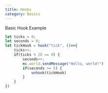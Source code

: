 ```yaml
---
title: Hooks
category: Basics
---
```


<CodeHeader>
Basic Hook Example
</CodeHeader>

```js
let ticks = 0;
let seconds = 0;
let tickHook = hook("tick", ()=>{
    ticks++;
    if(ticks % 20 == 0) {
        seconds++;
        mc.world.sendMessage("Hello, world!")
        if(seconds >= 5) {
            unhook(tickHook)
        }
    }
})
```